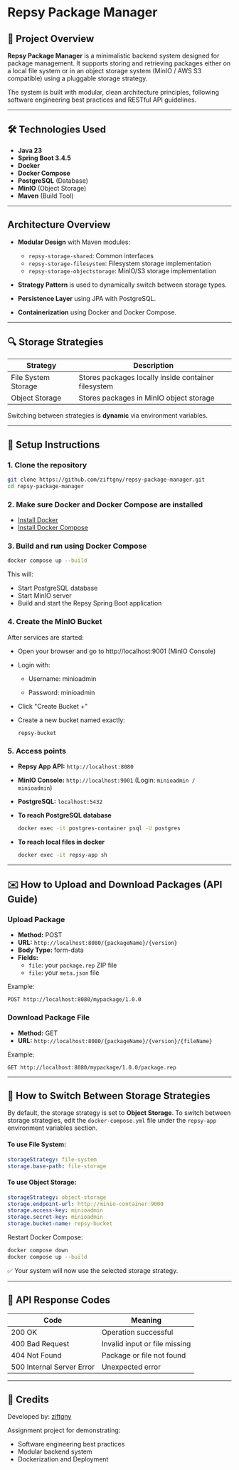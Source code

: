 
# Repsy Package Manager

## 📄 Project Overview

**Repsy Package Manager** is a minimalistic backend system designed for package management. It supports storing and retrieving packages either on a local file system or in an object storage system (MinIO / AWS S3 compatible) using a pluggable storage strategy.

The system is built with modular, clean architecture principles, following software engineering best practices and RESTful API guidelines.

---

## 🛠️ Technologies Used

- **Java 23**
- **Spring Boot 3.4.5**
- **Docker**
- **Docker Compose**
- **PostgreSQL** (Database)
- **MinIO** (Object Storage)
- **Maven** (Build Tool)

---

## Architecture Overview

- **Modular Design** with Maven modules:
  - `repsy-storage-shared`: Common interfaces
  - `repsy-storage-filesystem`: Filesystem storage implementation
  - `repsy-storage-objectstorage`: MinIO/S3 storage implementation

- **Strategy Pattern** is used to dynamically switch between storage types.
- **Persistence Layer** using JPA with PostgreSQL.
- **Containerization** using Docker and Docker Compose.

---

## 🔍 Storage Strategies

| Strategy       | Description                                         |
| -------------- | --------------------------------------------------- |
| File System Storage    | Stores packages locally inside container filesystem |
| Object Storage | Stores packages in MinIO object storage             |

Switching between strategies is **dynamic** via environment variables.

---

## 📅 Setup Instructions

### 1. Clone the repository

```bash
git clone https://github.com/ziftgny/repsy-package-manager.git
cd repsy-package-manager
```

### 2. Make sure Docker and Docker Compose are installed

- [Install Docker](https://docs.docker.com/get-docker/)
- [Install Docker Compose](https://docs.docker.com/compose/install/)

### 3. Build and run using Docker Compose

```bash
docker compose up --build
```

This will:
- Start PostgreSQL database
- Start MinIO server
- Build and start the Repsy Spring Boot application

### 4. Create the MinIO Bucket
After services are started:

- Open your browser and go to http://localhost:9001 (MinIO Console)

- Login with:

  - Username: minioadmin

  - Password: minioadmin

- Click "Create Bucket +"

- Create a new bucket named exactly:

  ```
  repsy-bucket
  ```


### 5. Access points

- **Repsy App API:** `http://localhost:8080`
- **MinIO Console:** `http://localhost:9001` (Login: `minioadmin / minioadmin`)
- **PostgreSQL:** `localhost:5432`
- **To reach PostgreSQL database** 

  ```bash
  docker exec -it postgres-container psql -U postgres
  ```
- **To reach local files in docker** 

  ```bash
  docker exec -it repsy-app sh
  ```

---

## ✉️ How to Upload and Download Packages (API Guide)

###  Upload Package

- **Method:** POST
- **URL:** `http://localhost:8080/{packageName}/{version}`
- **Body Type:** form-data
- **Fields:**
  - `file`: your `package.rep` ZIP file
  - `file`: your `meta.json` file

Example:

```
POST http://localhost:8080/mypackage/1.0.0
```


###  Download Package File

- **Method:** GET
- **URL:** `http://localhost:8080/{packageName}/{version}/{fileName}`

Example:

```
GET http://localhost:8080/mypackage/1.0.0/package.rep
```


---

## 📝 How to Switch Between Storage Strategies
By default, the storage strategy is set to **Object Storage**. To switch between storage strategies, edit the `docker-compose.yml` file under the `repsy-app` environment variables section.

#### To use File System:

```yaml
storageStrategy: file-system
storage.base-path: file-storage
```

#### To use Object Storage:

```yaml
storageStrategy: object-storage
storage.endpoint-url: http://minio-container:9000
storage.access-key: minioadmin
storage.secret-key: minioadmin
storage.bucket-name: repsy-bucket
```

Restart Docker Compose:

```bash
docker compose down
docker compose up --build
```

✅ Your system will now use the selected storage strategy.

---

## 📢 API Response Codes

| Code                      | Meaning                       |
| ------------------------- | ----------------------------- |
| 200 OK                    | Operation successful          |
| 400 Bad Request           | Invalid input or file missing |
| 404 Not Found             | Package or file not found     |
| 500 Internal Server Error | Unexpected error              |

---

## 👥 Credits

Developed by: [ziftgny](https://github.com/ziftgny)

Assignment project for demonstrating:
- Software engineering best practices
- Modular backend system
- Dockerization and Deployment
